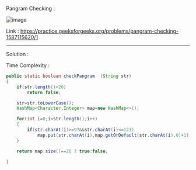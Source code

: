 Pangram Checking :

![image](https://user-images.githubusercontent.com/23376002/180645054-5e2df5c1-3297-4a25-9389-c39fade50f11.png)


Link : https://practice.geeksforgeeks.org/problems/pangram-checking-1587115620/1


-----------------------------------------------------------------------------------------------------------------------------------------------------


Solution :

Time Complexity :


```java
public static boolean checkPangram  (String str) 
{
    if(str.length()<26) 
        return false;

    str=str.toLowerCase();
    HashMap<Character,Integer> map=new HashMap<>();

    for(int i=0;i<str.length();i++)
    {
        if(str.charAt(i)>=97&&str.charAt(i)<=123) 
            map.put(str.charAt(i),map.getOrDefault(str.charAt(i),0)+1);
    }

    return map.size()==26 ? true:false;

}

```




